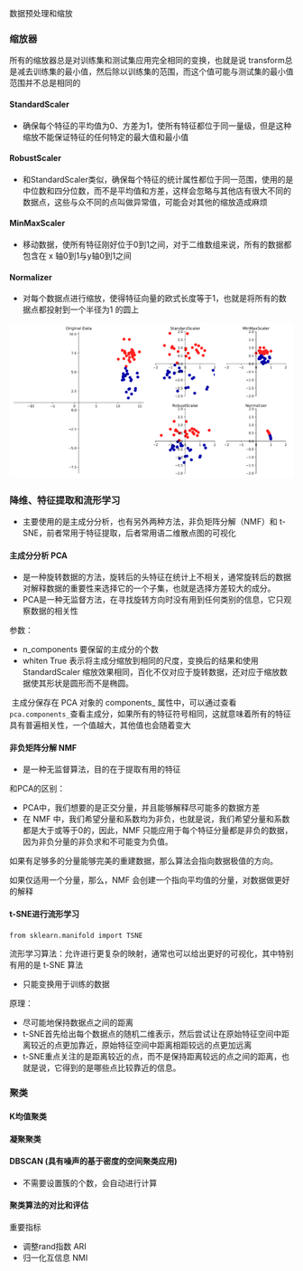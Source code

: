 数据预处理和缩放



### 缩放器

所有的缩放器总是对训练集和测试集应用完全相同的变换，也就是说 transform总是减去训练集的最小值，然后除以训练集的范围，而这个值可能与测试集的最小值范围并不总是相同的

#### StandardScaler

-   确保每个特征的平均值为0、方差为1，使所有特征都位于同一量级，但是这种缩放不能保证特征的任何特定的最大值和最小值

#### RobustScaler

-   和StandardScaler类似，确保每个特征的统计属性都位于同一范围，使用的是中位数和四分位数，而不是平均值和方差，这样会忽略与其他店有很大不同的数据点，这些与众不同的点叫做异常值，可能会对其他的缩放造成麻烦

#### MinMaxScaler

-   移动数据，使所有特征刚好位于0到1之间，对于二维数组来说，所有的数据都包含在 x 轴0到1与y轴0到1之间

#### Normalizer

-   对每个数据点进行缩放，使得特征向量的欧式长度等于1，也就是将所有的数据点都投射到一个半径为1 的圆上


![53241587807](assets/1532415878073.png)





### 降维、特征提取和流形学习

- 主要使用的是主成分分析，也有另外两种方法，非负矩阵分解（NMF）和 t-SNE，前者常用于特征提取，后者常用语二维散点图的可视化

#### 主成分分析  PCA

- 是一种旋转数据的方法，旋转后的头特征在统计上不相关，通常旋转后的数据对解释数据的重要性来选择它的一个子集，也就是选择方差较大的成分。
- PCA是一种无监督方法，在寻找旋转方向时没有用到任何类别的信息，它只观察数据的相关性

参数：

- n_components   要保留的主成分的个数
- whiten   True 表示将主成分缩放到相同的尺度，变换后的结果和使用 StandardScaler 缩放效果相同，百化不仅对应于旋转数据，还对应于缩放数据使其形状是圆形而不是椭圆。

​    主成分保存在 PCA 对象的 components_ 属性中，可以通过查看`pca.components_`查看主成分，如果所有的特征符号相同，这就意味着所有的特征具有普遍相关性，一个值越大，其他值也会随着变大



#### 非负矩阵分解  NMF

- 是一种无监督算法，目的在于提取有用的特征

和PCA的区别：

- PCA中，我们想要的是正交分量，并且能够解释尽可能多的数据方差
- 在 NMF 中，我们希望分量和系数均为非负，也就是说，我们希望分量和系数都是大于或等于0的，因此，NMF 只能应用于每个特征分量都是非负的数据，因为非负分量的非负求和不可能变为负值。

如果有足够多的分量能够完美的重建数据，那么算法会指向数据极值的方向。

如果仅适用一个分量，那么，NMF 会创建一个指向平均值的分量，对数据做更好的解释



#### t-SNE进行流形学习

`from sklearn.manifold import TSNE`

流形学习算法：允许进行更复杂的映射，通常也可以给出更好的可视化，其中特别有用的是 t-SNE 算法

- 只能变换用于训练的数据

原理：

- 尽可能地保持数据点之间的距离
- t-SNE首先给出每个数据点的随机二维表示，然后尝试让在原始特征空间中距离较近的点更加靠近，原始特征空间中距离相距较远的点更加远离
- t-SNE重点关注的是距离较近的点，而不是保持距离较远的点之间的距离，也就是说，它得到的是哪些点比较靠近的信息。

#### 

### 聚类



#### K均值聚类



#### 凝聚聚类



#### DBSCAN (具有噪声的基于密度的空间聚类应用)

- 不需要设置簇的个数，会自动进行计算



#### 聚类算法的对比和评估

重要指标

- 调整rand指数  ARI
- 归一化互信息  NMI

